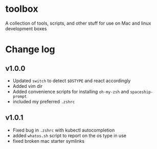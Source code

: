 # toolbox
A collection of tools, scripts, and other stuff for use on Mac and linux development boxes

# Change log

## v1.0.0
- Updated `switch` to detect `$OSTYPE` and react accordingly
- Added vim dir
- Added convenience scripts for installing `oh-my-zsh` and `spaceship-prompt`
- included my preferred `.zshrc`

## v1.0.1
- Fixed bug in `.zshrc` with kubectl autocompletion
- added `whatos.sh` script to report on the os type in use
- fixed broken mac starter symlinks
